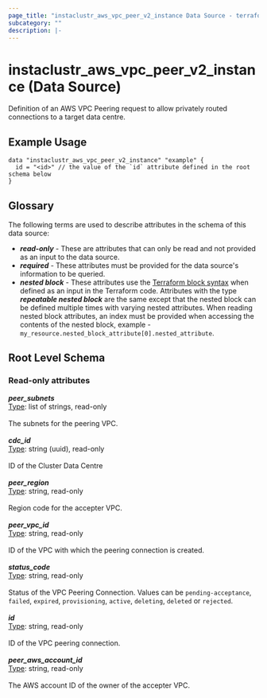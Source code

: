 ```yaml
---
page_title: "instaclustr_aws_vpc_peer_v2_instance Data Source - terraform-provider-instaclustr"
subcategory: ""
description: |-
---
```


# instaclustr_aws_vpc_peer_v2_instance (Data Source)
Definition of an AWS VPC Peering request to allow privately routed connections to a target data centre.
## Example Usage
```
data "instaclustr_aws_vpc_peer_v2_instance" "example" { 
  id = "<id>" // the value of the `id` attribute defined in the root schema below
}
```
## Glossary
The following terms are used to describe attributes in the schema of this data source:
- **_read-only_** - These are attributes that can only be read and not provided as an input to the data source.
- **_required_** - These attributes must be provided for the data source's information to be queried.
- **_nested block_** - These attributes use the [Terraform block syntax](https://www.terraform.io/language/attr-as-blocks) when defined as an input in the Terraform code. Attributes with the type **_repeatable nested block_** are the same except that the nested block can be defined multiple times with varying nested attributes. When reading nested block attributes, an index must be provided when accessing the contents of the nested block, example - `my_resource.nested_block_attribute[0].nested_attribute`.
## Root Level Schema
### Read-only attributes
*___peer_subnets___*<br>
<ins>Type</ins>: list of strings, read-only<br>
<br>The subnets for the peering VPC.<br><br>
*___cdc_id___*<br>
<ins>Type</ins>: string (uuid), read-only<br>
<br>ID of the Cluster Data Centre<br><br>
*___peer_region___*<br>
<ins>Type</ins>: string, read-only<br>
<br>Region code for the accepter VPC.<br><br>
*___peer_vpc_id___*<br>
<ins>Type</ins>: string, read-only<br>
<br>ID of the VPC with which the peering connection is created.<br><br>
*___status_code___*<br>
<ins>Type</ins>: string, read-only<br>
<br>Status of the VPC Peering Connection. Values can be `pending-acceptance`, `failed`, `expired`, `provisioning`, `active`, `deleting`, `deleted` or `rejected`.<br><br>
*___id___*<br>
<ins>Type</ins>: string, read-only<br>
<br>ID of the VPC peering connection.<br><br>
*___peer_aws_account_id___*<br>
<ins>Type</ins>: string, read-only<br>
<br>The AWS account ID of the owner of the accepter VPC.<br><br>
